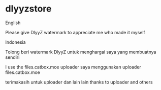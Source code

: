 # dlyyzstore
English

Please give DlyyZ watermark to appreciate me who made it myself


Indonesia 

Tolong beri watermark DlyyZ untuk menghargai saya yang membuatnya sendiri


I use the files.catbox.moe uploader
saya menggunakan uploader files.catbox.moe

terimakasih untuk uploader dan lain lain
thanks to uploader and others
